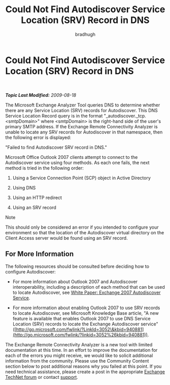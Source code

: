 ﻿---
title: Could Not Find Autodiscover Service Location (SRV) Record in DNS
author: bradhugh
ms.author: bradhugh
manager: tpolitis
audience: ITPro 
ms.topic: article 
ms.service: remote-connect-tool
localization_priority: Normal
description: 
---

<div data-xmlns="http://www.w3.org/1999/xhtml">

<div class="topic" data-xmlns="http://www.w3.org/1999/xhtml" data-msxsl="urn:schemas-microsoft-com:xslt" data-cs="http://msdn.microsoft.com/en-us/">

<div data-asp="http://msdn2.microsoft.com/asp">

# Could Not Find Autodiscover Service Location (SRV) Record in DNS

</div>

<div id="mainSection">

<div id="mainBody">

<span> </span>

_**Topic Last Modified:** 2009-08-18_

The Microsoft Exchange Analyzer Tool queries DNS to determine whether there are any Service Location (SRV) records for Autodiscover. This DNS Service Location Record query is in the format "\_autodiscover.\_tcp.\<smtpDomain\>" where \<smtpDomain\> is the right-hand side of the user's primary SMTP address. If the Exchange Remote Connectivity Analyzer is unable to locate any SRV records for Autodiscover in that namespace, then the following error is displayed:

"Failed to find Autodiscover SRV record in DNS."

Microsoft Office Outlook 2007 clients attempt to connect to the Autodiscover service using four methods. As each one fails, the next method is tried in the following order:

1.  Using a Service Connection Point (SCP) object in Active Directory

2.  Using DNS

3.  Using an HTTP redirect

4.  Using an SRV record

<div class="alert">


> [!NOTE]
> This should only be considered an error if you intended to configure your environment so that the location of the Autodiscover virtual directory on the Client Access server would be found using an SRV record.


</div>

<div>

## For More Information

The following resources should be consulted before deciding how to configure Autodiscover:

  - For more information about Outlook 2007 and Autodiscover interoperability, including a description of each method that can be used to locate Autodiscover, see [White Paper: Exchange 2007 Autodiscover Service](http://go.microsoft.com/fwlink/?linkid=85214).

  - For more information about enabling Outlook 2007 to use SRV records to locate Autodiscover, see Microsoft Knowledge Base article, "A new feature is available that enables Outlook 2007 to use DNS Service Location (SRV) records to locate the Exchange Autodiscover service" ([http://go.microsoft.com/fwlink/?LinkId=3052\&kbid=940881](http://go.microsoft.com/fwlink/?linkid=3052%26kbid=940881)).

The Exchange Remote Connectivity Analyzer is a new tool with limited documentation at this time. In an effort to improve the documentation for each of the errors you might receive, we would like to solicit additional information from the community. Please use the Community Content section below to post additional reasons why you failed at this point. If you need technical assistance, please create a post in the appropriate [Exchange TechNet forum](http://go.microsoft.com/fwlink/?linkid=73420) or contact [support](http://go.microsoft.com/fwlink/?linkid=8158).

</div>

</div>

<span> </span>

</div>

</div>

</div>

